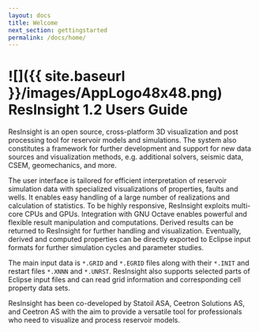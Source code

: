 ```yaml
---
layout: docs
title: Welcome
next_section: gettingstarted
permalink: /docs/home/
---
```


# ![]({{ site.baseurl }}/images/AppLogo48x48.png) ResInsight 1.2 Users Guide 

ResInsight is an open source, cross-platform 3D visualization and post processing tool for reservoir models and simulations. The system also constitutes a framework for further development and support for new data sources and visualization methods, e.g. additional solvers, seismic data, CSEM, geomechanics, and more. 

The user interface is tailored for efficient interpretation of reservoir simulation data with specialized visualizations of properties, faults and wells. It enables easy handling of a large number of realizations and calculation of statistics. To be highly responsive,  ResInsight exploits multi-core CPUs and GPUs. Integration with GNU Octave enables powerful and flexible result manipulation and computations. Derived results can be returned to ResInsight for further handling and visualization. Eventually, derived and computed properties can be directly exported to Eclipse input formats  for further simulation cycles and parameter studies.

The main input data is
`*.GRID` and `*.EGRID` files along with their `*.INIT` and restart files `*.XNNN` and `*.UNRST`. 
ResInsight also supports selected parts of Eclipse input files and can read grid 
information and corresponding cell property data sets.

ResInsight has been co-developed by Statoil ASA, Ceetron Solutions AS, and Ceetron AS with the aim to provide a versatile tool for professionals who need to visualize and process reservoir models.

